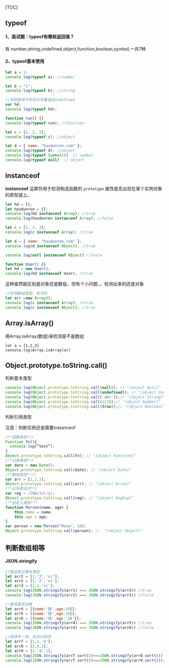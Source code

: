 [TOC]



##  typeof 

#### 1、面试题：typeof有哪些返回值？

有 number,string,undefined,object,function,boolean,symbol,一共7种

#### 2、typeof基本使用

```js
let a = 1;
console.log(typeof a); //number

let b = "1";
console.log(typeof b); //string

//未赋值或不存在的变量返回undefined
var hd;
console.log(typeof hd);

function run() {}
console.log(typeof run); //function

let c = [1, 2, 3];
console.log(typeof c); //object

let d = { name: "houdunren.com" };
console.log(typeof d); //object
console.log(typeof Symbol())  // symbol  
console.log(typeof null)  // object 


```



## instanceof

**instanceof** 运算符用于检测构造函数的 `prototype` 属性是否出现在某个实例对象的原型链上。

```js
let hd = [];
let houdunren = {};
console.log(hd instanceof Array); //true
console.log(houdunren instanceof Array); //false

let c = [1, 2, 3];
console.log(c instanceof Array); //true

let d = { name: "houdunren.com" };
console.log(d instanceof Object); //true

console.log(null instanceof Object) //fasle

function User() {}
let hd = new User();
console.log(hd instanceof User); //true
```

这种虽然能区别是对象还是数组，但有个小问题，，检测出来的还是对象

```js
//检测数组类型，有风险
let arr =new Array();
console.log(c instanceof Array); //true
console.log(c instanceof Object); //true
```

## Array.isArray()

用Array.isArray(数组)来检测是不是数组

```
let a = [1,2,3]
console.log(Array.isArray(a))
```

## Object.prototype.toString.call()

判断基本类型

```js
console.log(Object.prototype.toString.call(null)); // "[object Null]"
console.log(Object.prototype.toString.call(undefined)); // "[object Undefined]"
console.log(Object.prototype.toString.call('abc'));// "[object String]"
console.log(Object.prototype.toString.call(123));// "[object Number]"
console.log(Object.prototype.toString.call(true));// "[object Boolean]"
```

判断引用类型

注意：判断实例还是需要instanceof

```js
/**函数类型**/
Function fn(){
  console.log(“test”);
}
Object.prototype.toString.call(fn); // "[object Function]"
/**日期类型**/
var date = new Date();
Object.prototype.toString.call(date); // "[object Date]"
/**数组类型**//
var arr = [1,2,3];
Object.prototype.toString.call(arr); // "[object Array]"
/**正则表达式**/
var reg = /[hbc]at/gi;
Object.prototype.toString.call(reg); // "[object RegExp]"
/**自定义类型**/
function Person(name, age) {
    this.name = name;
    this.age = age;
}
var person = new Person("Rose", 18);
Object.prototype.toString.call(person); //  "[object Object]"
```



## 判断数组相等

#### JSON.stringify

```js
//数组里式基本类型
let arr1 = [1,'2','cc'];
let arr2 = [1,'2','cc'];
let arr3 = [1,2,'cc'];
console.log(JSON.stringify(arr1) === JSON.stringify(arr2)) //true
console.log(JSON.stringify(arr1) === JSON.stringify(arr3)) //false

//数组里式对象
let arr4 = [{name:'找',age:18}];
let arr5 = [{name:'找',age:18}];
let arr6 = [{name:'找',age:'18'}];
console.log(JSON.stringify(arr4) === JSON.stringify(arr5)) //true
console.log(JSON.stringify(arr4) === JSON.stringify(arr6)) //false

//顺序不一样，先进行排序
let arr7 = [1,2,'4'];
let arr8 = [2,4,1];
let arr9 = [2,'4',1];
console.log(JSON.stringify(arr7.sort())===JSON.stringify(arr8.sort())) //false
console.log(JSON.stringify(arr7.sort())===JSON.stringify(arr9.sort()))//true
```

